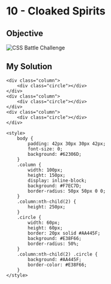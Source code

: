 # 10 - Cloaked Spirits

## Objective

![CSS Battle Challenge](https://cssbattle.dev/targets/10.png)

## My Solution

    <div class="column">
        <div class="circle"></div>
    </div>
    <div class="column">
        <div class="circle"></div>
    </div>
    <div class="column">
        <div class="circle"></div>
    </div>

    <style>
        body {
            padding: 42px 30px 30px 42px;
            font-size: 0;
            background: #62306D;
        }
        .column {
            width: 100px;
            height: 150px;
            display: inline-block;
            background: #F7EC7D;
            border-radius: 50px 50px 0 0;
        }
        .column:nth-child(2) {
            height: 250px;
        }
        .circle {
            width: 60px;
            height: 60px;
            border: 20px solid #AA445F;
            background: #E38F66;
            border-radius: 50%;
        }
        .column:nth-child(2) .circle {
            background: #AA445F;
            border-color: #E38F66;
        }
    </style>
